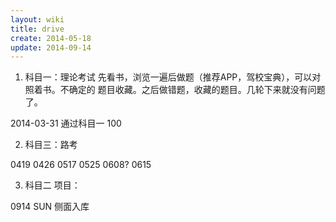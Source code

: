 ```yaml
---
layout: wiki
title: drive
create: 2014-05-18
update: 2014-09-14
---
```


1. 科目一：理论考试
先看书，浏览一遍后做题（推荐APP，驾校宝典），可以对照着书。不确定的
题目收藏。之后做错题，收藏的题目。几轮下来就没有问题了。

2014-03-31 通过科目一 100

2. 科目三：路考

0419
0426
0517
0525
0608?
0615

3. 科目二
项目：


0914 SUN 侧面入库